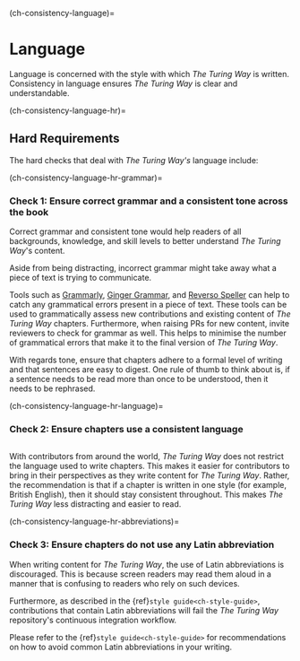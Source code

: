 (ch-consistency-language)=
# Language

Language is concerned with the style with which _The Turing Way_ is written.
Consistency in language ensures _The Turing Way_ is clear and understandable.

(ch-consistency-language-hr)=
## Hard Requirements

The hard checks that deal with _The Turing Way's_ language include: 

(ch-consistency-language-hr-grammar)=
### Check 1: Ensure correct grammar and a consistent tone across the book

Correct grammar and consistent tone would help readers of all backgrounds, knowledge, and skill levels to better understand _The Turing Way_'s content.

Aside from being distracting, incorrect grammar might take away what a piece of text is trying to communicate.

Tools such as [Grammarly](www.grammarly.com), [Ginger Grammar](https://www.gingersoftware.com/grammarcheck), and [Reverso Speller](https://www.reverso.net/spell-checker/english-spelling-grammar/) can help to catch any grammatical errors present in a piece of text. 
These tools can be used to grammatically assess new contributions and existing content of _The Turing Way_ chapters.
Furthermore, when raising PRs for new content, invite reviewers to check for grammar as well.
This helps to minimise the number of grammatical errors that make it to the final version of _The Turing Way_.

With regards tone, ensure that chapters adhere to a formal level of writing and that sentences are easy to digest.
One rule of thumb to think about is, if a sentence needs to be read more than once to be understood, then it needs to be rephrased.

(ch-consistency-language-hr-language)=
### Check 2: Ensure chapters use a consistent language

```{note} Language, in this context, refers to the American and British variants of the English language.
```

With contributors from around the world, _The Turing Way_ does not restrict the language used to write chapters.
This makes it easier for contributors to bring in their perspectives as they write content for _The Turing Way_.
Rather, the recommendation is that if a chapter is written in one style (for example, British English), then it should stay consistent throughout. 
This makes _The Turing Way_ less distracting and easier to read.

(ch-consistency-language-hr-abbreviations)=
### Check 3: Ensure chapters do not use any Latin abbreviation

When writing content for _The Turing Way_, the use of Latin abbreviations is discouraged. 
This is because screen readers may read them aloud in a manner that is confusing to readers who rely on such devices.

Furthermore, as described in the {ref}`style guide<ch-style-guide>`, contributions that contain Latin abbreviations will fail the _The Turing Way_ repository's continuous integration workflow.

Please refer to the {ref}`style guide<ch-style-guide>` for recommendations on how to avoid common Latin abbreviations in your writing.
